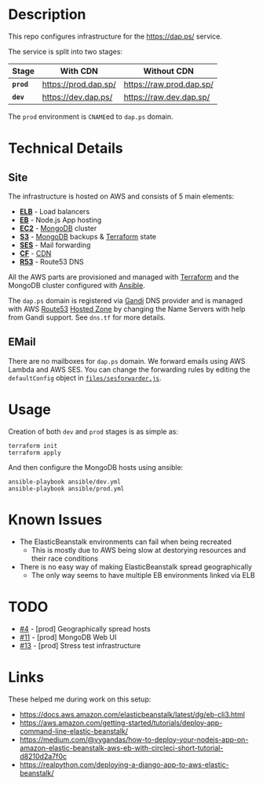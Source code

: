 # Description

This repo configures infrastructure for the https://dap.ps/ service.

The service is split into two stages:

| Stage | With CDN | Without CDN |
|-|-|-|
| __`prod`__ | https://prod.dap.sp/ | https://raw.prod.dap.sp/ |
| __`dev`__  | https://dev.dap.ps/  | https://raw.dev.dap.sp/ |

The `prod` environment is `CNAME`ed to `dap.ps` domain.

# Technical Details

## Site

The infrastructure is hosted on AWS and consists of 5 main elements:

* [__ELB__](https://aws.amazon.com/elasticloadbalancing/) - Load balancers
* [__EB__](https://aws.amazon.com/elasticbeanstalk/) - Node.js App hosting
* [__EC2__](https://aws.amazon.com/ec2/) - [MongoDB](https://www.mongodb.com/) cluster
* [__S3__](https://aws.amazon.com/s3/) - [MongoDB](https://www.mongodb.com/) backups & [Terraform](https://www.terraform.io/) state
* [__SES__](https://aws.amazon.com/ses/) - Mail forwarding
* [__CF__](https://aws.amazon.com/cloudfront/) - [CDN](https://en.wikipedia.org/wiki/Content_delivery_network)
* [__R53__](https://aws.amazon.com/route53/) - Route53 DNS

All the AWS parts are provisioned and managed with [Terraform](https://www.terraform.io/) and the MongoDB cluster configured with [Ansible](https://www.ansible.com/).

The `dap.ps` domain is registered via [Gandi](https://www.gandi.net/) DNS provider and is managed with AWS [Route53](https://aws.amazon.com/route53/) [Hosted Zone](https://docs.aws.amazon.com/Route53/latest/DeveloperGuide/hosted-zones-working-with.html) by changing the Name Servers with help from Gandi support. See `dns.tf` for more details.

## EMail

There are no mailboxes for `dap.ps` domain. We forward emails using AWS Lambda and AWS SES. You can change the forwarding rules by editing the `defaultConfig` object in [`files/sesforwarder.js`](files/sesforwarder.js).

# Usage

Creation of both `dev` and `prod` stages is as simple as:
```
terraform init
terraform apply
```
And then configure the MongoDB hosts using ansible:
```
ansible-playbook ansible/dev.yml
ansible-playbook ansible/prod.yml
```

# Known Issues

* The ElasticBeanstalk environments can fail when being recreated
  - This is mostly due to AWS being slow at destorying resources and their race conditions
* There is no easy way of making ElasticBeanstalk spread geographically
  - The only way seems to have multiple EB environments linked via ELB

# TODO

* [#4](https://github.com/dap-ps/infra-dapps/issues/4) - [prod] Geographically spread hosts
* [#11](https://github.com/dap-ps/infra-dapps/issues/11) - [prod] MongoDB Web UI
* [#13](https://github.com/dap-ps/infra-dapps/issues/13) - [prod] Stress test infrastructure

# Links

These helped me during work on this setup:

* https://docs.aws.amazon.com/elasticbeanstalk/latest/dg/eb-cli3.html
* https://aws.amazon.com/getting-started/tutorials/deploy-app-command-line-elastic-beanstalk/
* https://medium.com/@vygandas/how-to-deploy-your-nodejs-app-on-amazon-elastic-beanstalk-aws-eb-with-circleci-short-tutorial-d8210d2a7f0c
* https://realpython.com/deploying-a-django-app-to-aws-elastic-beanstalk/
